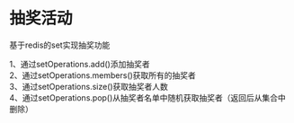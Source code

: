 # 抽奖活动
基于redis的set实现抽奖功能

1、通过setOperations.add()添加抽奖者  
2、通过setOperations.members()获取所有的抽奖者  
3、通过setOperations.size()获取抽奖者人数  
4、通过setOperations.pop()从抽奖者名单中随机获取抽奖者（返回后从集合中删除）



